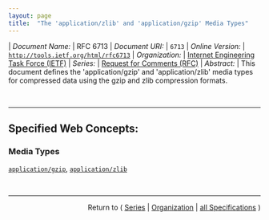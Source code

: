 ```yaml
---
layout: page
title:  "The 'application/zlib' and 'application/gzip' Media Types"
---
```


| *Document Name:* | RFC 6713
| *Document URI:* | `6713`
| *Online Version:* | [`http://tools.ietf.org/html/rfc6713`](http://tools.ietf.org/html/rfc6713)
| *Organization:* | [Internet Engineering Task Force (IETF)](..  "List of specification series by this organization")
| *Series:* | [Request for Comments (RFC)](.  "List of specifications in this series")
| *Abstract:* | This document defines the 'application/gzip' and 'application/zlib' media types for compressed data using the gzip and zlib compression formats.

<br/>
<hr/>

## Specified Web Concepts:

### Media Types

[`application/gzip`](/concepts/media-type/application/gzip "The 'application/gzip' media type describes a block of data that is compressed using gzip compression. The data is a stream of bytes as described in RFC 1952."), [`application/zlib`](/concepts/media-type/application/zlib "The 'application/zlib' media type describes a block of data that is compressed using zlib compression. The data is a stream of bytes as described in RFC 1950.")



<br/>
<hr/>

<p style="text-align: right">Return to ( <a href="./">Series</a> | <a href="../">Organization</a> | <a href="../../">all Specifications</a> )</p>